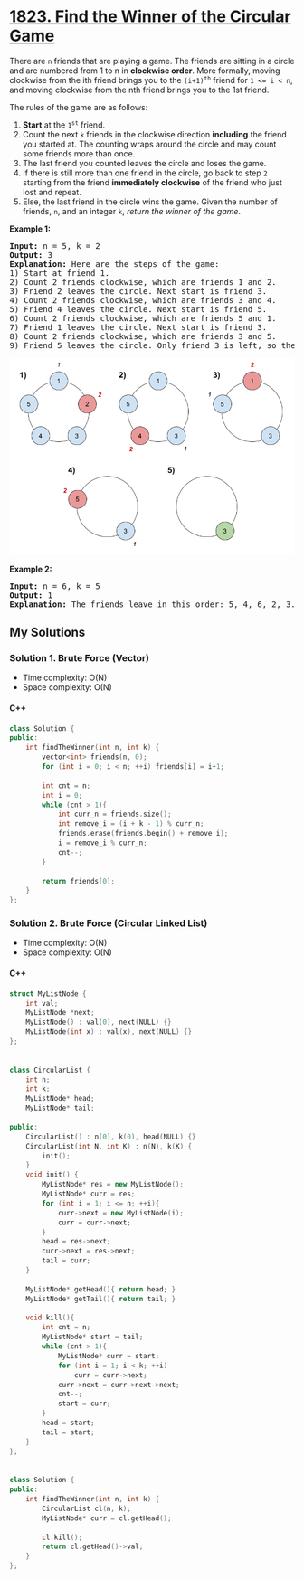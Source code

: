 # [1823. Find the Winner of the Circular Game](https://leetcode.com/problems/find-the-winner-of-the-circular-game/)

There are `n` friends that are playing a game. The friends are sitting in a circle and are numbered from 1 to n in **clockwise order**. More formally, moving clockwise from the ith friend brings you to the <code>(i+1)<sup>th</sup></code> friend for `1 <= i < n`, and moving clockwise from the nth friend brings you to the 1st friend.

The rules of the game are as follows:

1. **Start** at the <code>1<sup>st</sup></code> friend.
1. Count the next `k` friends in the clockwise direction **including** the friend you started at. The counting wraps around the circle and may count some friends more than once.
1. The last friend you counted leaves the circle and loses the game.
1. If there is still more than one friend in the circle, go back to step `2` starting from the friend **immediately clockwise** of the friend who just lost and repeat.
1. Else, the last friend in the circle wins the game.
Given the number of friends, `n`, and an integer `k`, *return the winner of the game*.

<p><strong>Example 1:</strong></p>
<pre><strong>Input:</strong> n = 5, k = 2
<strong>Output:</strong> 3
<strong>Explanation:</strong> Here are the steps of the game:
1) Start at friend 1.
2) Count 2 friends clockwise, which are friends 1 and 2.
3) Friend 2 leaves the circle. Next start is friend 3.
4) Count 2 friends clockwise, which are friends 3 and 4.
5) Friend 4 leaves the circle. Next start is friend 5.
6) Count 2 friends clockwise, which are friends 5 and 1.
7) Friend 1 leaves the circle. Next start is friend 3.
8) Count 2 friends clockwise, which are friends 3 and 5.
9) Friend 5 leaves the circle. Only friend 3 is left, so they are the winner.</pre>

![example1](./example1.png)

<p><strong>Example 2:</strong></p>
<pre><strong>Input:</strong> n = 6, k = 5
<strong>Output:</strong> 1
<strong>Explanation:</strong> The friends leave in this order: 5, 4, 6, 2, 3. The winner is friend 1.
</pre>

## My Solutions
### Solution 1. Brute Force (Vector)
- Time complexity: O(N)
- Space complexity: O(N)

#### C++
```cpp
class Solution {
public:
    int findTheWinner(int n, int k) {
        vector<int> friends(n, 0);
        for (int i = 0; i < n; ++i) friends[i] = i+1;
        
        int cnt = n;
        int i = 0;
        while (cnt > 1){
            int curr_n = friends.size();
            int remove_i = (i + k - 1) % curr_n;
            friends.erase(friends.begin() + remove_i);
            i = remove_i % curr_n;
            cnt--;
        }
        
        return friends[0];
    }
};
```

### Solution 2. Brute Force (Circular Linked List)
- Time complexity: O(N)
- Space complexity: O(N)

#### C++
```C++
struct MyListNode {
    int val;
    MyListNode *next;
    MyListNode() : val(0), next(NULL) {}
    MyListNode(int x) : val(x), next(NULL) {}
};


class CircularList {
    int n;
    int k;
    MyListNode* head;
    MyListNode* tail;
    
public:
    CircularList() : n(0), k(0), head(NULL) {}
    CircularList(int N, int K) : n(N), k(K) {
        init();
    }
    void init() {
        MyListNode* res = new MyListNode();
        MyListNode* curr = res;
        for (int i = 1; i <= n; ++i){
            curr->next = new MyListNode(i);
            curr = curr->next;
        }
        head = res->next;
        curr->next = res->next;
        tail = curr;
    }
    
    MyListNode* getHead(){ return head; }
    MyListNode* getTail(){ return tail; }
    
    void kill(){
        int cnt = n;
        MyListNode* start = tail;
        while (cnt > 1){
            MyListNode* curr = start;
            for (int i = 1; i < k; ++i)
                curr = curr->next;
            curr->next = curr->next->next;
            cnt--;
            start = curr;
        }
        head = start;
        tail = start;
    }
};


class Solution {
public:
    int findTheWinner(int n, int k) {
        CircularList cl(n, k);
        MyListNode* curr = cl.getHead();
        
        cl.kill();
        return cl.getHead()->val;
    }
};
```
